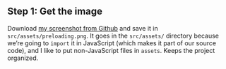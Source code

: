 
## Step 1: Get the image

Download [my screenshot from
Github](https://raw.githubusercontent.com/Swizec/react-d3js-step-by-step/798ec9eca54333da63b91c66b93339565d6d582a/src/assets/preloading.png)
and save it in `src/assets/preloading.png`. It goes in the `src/assets/`
directory because we’re going to `import` it in JavaScript (which makes
it part of our source code), and I like to put non-JavaScript files in
`assets`. Keeps the project organized.
